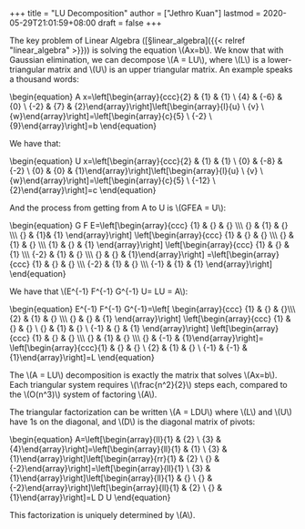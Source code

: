 +++
title = "LU Decomposition"
author = ["Jethro Kuan"]
lastmod = 2020-05-29T21:01:59+08:00
draft = false
+++

The key problem of Linear Algebra ([§linear\_algebra]({{< relref "linear_algebra" >}})) is solving the
equation \\(Ax=b\\). We know that with Gaussian elimination, we can
decompose \\(A = LU\\), where \\(L\\) is a lower-triangular matrix and \\(U\\) is
an upper triangular matrix. An example speaks a thousand words:

\begin{equation}
A x=\left[\begin{array}{ccc}{2} & {1} & {1} \\ {4} & {-6} & {0} \\ {-2} & {7} & {2}\end{array}\right]\left[\begin{array}{l}{u} \\ {v} \\ {w}\end{array}\right]=\left[\begin{array}{c}{5} \\ {-2} \\ {9}\end{array}\right]=b
\end{equation}

We have that:

\begin{equation}
U x=\left[\begin{array}{ccc}{2} & {1} & {1} \\ {0} & {-8} & {-2} \\ {0} & {0} & {1}\end{array}\right]\left[\begin{array}{l}{u} \\ {v} \\ {w}\end{array}\right]=\left[\begin{array}{c}{5} \\ {-12} \\ {2}\end{array}\right]=c
\end{equation}

And the process from getting from A to U is \\(GFEA = U\\):

\begin{equation}
G F E=\left[\begin{array}{ccc}
{1} & {} & {} \\\\\\
{} & {1} & {} \\\\\\
{} & {1}& {1}
\end{array}\right]
\left[\begin{array}{ccc}
{1} & {} & {} \\\\\\
{} & {1} & {} \\\\\\
{1} & {} & {1}
\end{array}\right]
\left[\begin{array}{ccc}
{1} & {} & {1} \\\\\\
{-2} & {1} & {} \\\\\\
{} & {} & {1}\end{array}\right]
=\left[\begin{array}{ccc}
{1} & {} & {} \\\\\\
{-2} & {1} & {} \\\\\\
{-1} & {1} & {1}
\end{array}\right]
\end{equation}

We have that \\(E^{-1} F^{-1} G^{-1} U= LU = A\\):

\begin{equation}
E^{-1} F^{-1} G^{-1}=\left[
\begin{array}{ccc}
{1} & {} & {}\\\\\\
{2} & {1} & {} \\\\\\
{} & {} & {1}
\end{array}\right]
\left[\begin{array}{ccc}
{1} & {} & {} \\ {} & {1} & {} \\ {-1} & {} & {1}
\end{array}\right]
\left[\begin{array}{ccc}
{1} & {} & {} \\\\\\
{} & {1} & {} \\\\\\
{} & {-1} & {1}\end{array}\right]=
\left[\begin{array}{ccc}{1} & {} & {} \\ {2} & {1} & {} \\ {-1} & {-1} & {1}\end{array}\right]=L
\end{equation}

The \\(A = LU\\) decomposition is exactly the matrix that solves \\(Ax=b\\).
Each triangular system requires \\(\frac{n^2}{2}\\) steps each, compared
to the \\(O(n^3)\\) system of factoring \\(A\\).

The triangular factorization can be written \\(A = LDU\\) where \\(L\\) and
\\(U\\) have 1s on the diagonal, and \\(D\\) is the diagonal matrix of pivots:

\begin{equation}
A=\left[\begin{array}{ll}{1} & {2} \\ {3} & {4}\end{array}\right]=\left[\begin{array}{ll}{1} & {1} \\ {3} & {1}\end{array}\right]\left[\begin{array}{rr}{1} & {2} \\ {} & {-2}\end{array}\right]=\left[\begin{array}{ll}{1} \\ {3} & {1}\end{array}\right]\left[\begin{array}{ll}{1} & {} \\ {} & {-2}\end{array}\right]\left[\begin{array}{ll}{1} & {2} \\ {} & {1}\end{array}\right]=L D U
\end{equation}

This factorization is uniquely determined by \\(A\\).
